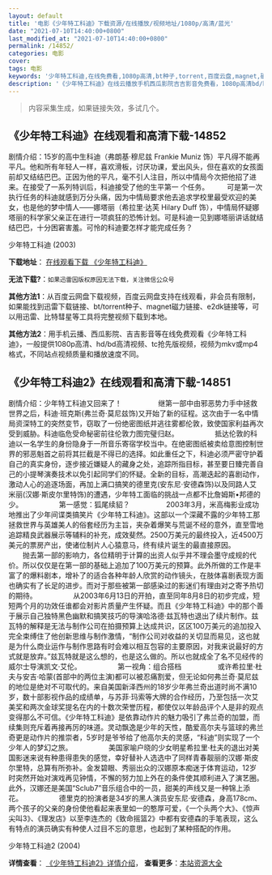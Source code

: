 ```yaml
---
layout: default
title: '电影《少年特工科迪》下载资源/在线播放/视频地址/1080p/高清/蓝光'
date: "2021-07-10T14:40:00+0800"
last_modified_at: "2021-07-10T14:40:00+0800"
permalink: /14852/
categories: 电影
cover:
tags: 电影
keywords: '少年特工科迪,在线免费看,1080p高清,bt种子,torrent,百度云盘,magnet,磁力链,迅雷下载资源'
description: '《少年特工科迪》在线云播放手机西瓜影院吉吉影音免费看，1080p高清bd/hd未删减完整版和tc抢先枪版，mkv/mp4格式，附带bt/torrent种子、magnet/磁力链、百度云盘、网盘资源迅雷下载链接'
---
```


>内容采集生成，如果链接失效，多试几个。


## 《少年特工科迪》在线观看和高清下载-14852

剧情介绍：15岁的高中生科迪（弗朗基·穆尼兹 Frankie Muniz 饰）平凡得不能再平凡。他和所有年轻人一样，喜欢滑板，讨厌功课，爱出风头，但在喜欢的女孩面前却又结结巴巴。正因为他的平凡，毫不引人注目，所以中情局今次把他招了进来。在接受了一系列特训后，科迪接受了他的生平第一 个任务。  　　可是第一次执行任务的科迪就感到万分头痛，因为中情局要求他去追求学校里最受欢迎的美女，也是他的梦中情人――娜塔丽（希拉里·达芙 Hilary Duff 饰），中情局怀疑娜塔丽的科学家父亲正在进行一项疯狂的恐怖计划。可是科迪一见到娜塔丽讲话就结结巴巴，十分困窘害羞。可怜的科迪要怎样才能完成任务？


少年特工科迪 (2003)

**下载地址**： [在线观看下载 《少年特工科迪》](https://www.btbtdy.me/btdy/dy4974.html) 


**无法下载?**：`如果迅雷因版权原因无法下载，关注微信公众号 `

**其他方法1**：从百度云网盘下载视频，百度云网盘支持在线观看，非会员有限制，如果能找到迅雷下载链接、bt/torrent种子、magnet磁力链接、e2dk链接等，可以用迅雷、比特彗星等工具将完整视频下载到本地。

**其他方法2**：用手机云播、西瓜影院、吉吉影音等在线免费观看《少年特工科迪》，一般提供1080p高清、hd/bd高清视频、tc抢先版视频，视频为mkv或mp4格式，不同站点视频质量和播放速度不同。


## 《少年特工科迪2》在线观看和高清下载-14851

剧情介绍：少年特工科迪又回来了！  　　  　　继第一部中由邪恶势力手中拯救世界之后，科迪·班克斯(弗兰奇·莫尼兹饰)又开始了新的征程。这次由于一名中情局资深特工的突然变节，窃取了一份绝密图纸并逃往雾都伦敦，致使国家利益再次受到威胁。科迪临危受命秘密前往伦敦力图完璧归赵。  　　  　　抵达伦敦的科迪以一名学生的身份隐身于一所音乐寄宿学校当中。在绝密图纸被卖给意图控制世界的邪恶魁首之前将其拦截是不得已的选择。如此重任之下，科迪必须严密守护着自己的真实身份，逐步接近嫌疑人的藏身之处，追踪所指目标，甚至要日臻完善自己的小提琴演奏技术以免引起同学们的怀疑。全新的目标，高潮迭起的喜剧动作，激动人心的追逐场面，再加上满口搞笑的德里克(安东尼·安德森饰)以及同路人艾米丽(汉娜·斯皮尔里特饰)的遭遇，少年特工面临的挑战一点都不比詹姆斯•邦德的少。  　　  　　第一感觉：狐尾续貂？  　　  　　2003年3月，米高梅影业成功地推出了少年间谍类搞笑片《少年特工科迪》。这部以一个深藏不露的少年特工那拯救世界与英雄美人的俗套经历为主旨，夹杂着爆笑与荒诞不经的意外，直至雪地追踪精良武器展示等辅料的补充，成效斐然。2500万美元的最终投入，近4500万美元的票房产出，使诸位制片人心猿意马，终有续片诞生的最直接原因。  　　  　　抛去第一部的影响力，各位精明于计算的出资人似乎并不理会墨守成规的代价。所以仅仅是在第一部的基础上追加了100万美元的预算。此外所做的工作是丰富了的爆料剧本，增补了的适合各种年龄人欣赏的动作镜头，在肢体喜剧表现方面也确实有了长足的进步。而对于那些被第一部感染过的影迷们有理由对之寄予热切的期待。  　　  　　从2003年6月13日的开拍，直至同年8月8日的初步完成，短短两个月的功效任谁都会对影片质量产生怀疑。而且《少年特工科迪》中的那个善于展示自己独特黑色幽默和搞笑技巧的导演哈洛德·兹瓦特也退出了续片制作。兹瓦特的解释是无法与制作公司在拍摄预算上达成共识，区区100万美元的追加投入完全束缚住了他创新思维与制作激情，“制作公司对收益的关切显而易见，这也就是为什么商业运作与制作思路有时会难以相互包容的主要原因，对我来说最好的方式就是放弃。”兹瓦特就是这么想的，也是这么做的。所以也就成全了名不见经传的威尔士导演凯文·艾伦。  　　  　　第一视角：组合搭档  　　  　　或许希拉里·杜夫与安吉·哈蒙(首部中的两位主演)都可以被忍痛割爱，但无论如何弗兰奇·莫尼兹的地位是绝对不可取代的。来自美国新泽西州的18岁少年弗兰奇出道时尚不满10岁，数十部影视作品的成绩单，与苏菲·玛索等大牌的合作经历，乃至包括一次艾美奖和两次金球奖提名在内的十数次荣誉历程，都使仅以年龄品评个人是非的观点变得那么不可信。《少年特工科迪》是依靠动作片的魅力吸引了弗兰奇的加盟，而续集则充斥着再接再厉的味道。灵动飘逸是少年的天性，酷爱高尔夫与篮球的弗兰奇更是动作片的推崇者，5岁时是爷爷给了他高尔夫的灵感，“科迪”则实现了一个少年人的梦幻之旅。  　　  　　美国家喻户晓的少女明星希拉里·杜夫的退出对美国影迷来说有种患得患失的感觉，幸好替补人选选中了同样青春靓丽的汉娜·斯皮尔里特，总算有所弥补。金发碧眼、秀丽出众的汉娜原本痴迷于体育运动，12岁时突然开始对演戏再见钟情，不懈的努力加上外在的条件使其顺利进入了演艺圈。此外，汉娜还是美国“Sclub7”音乐组合中的一员，甜美的声线又是一种锦上添花。  　　  　　德里克的扮演者是34岁的黑人演员安东尼·安德森，身高178cm、两个孩子的父亲的身份使他看起来表里如一的憨厚可爱，《一个头两个大》、《惊声尖叫3》、《理发店》以至李连杰的《致命摇篮2》中都有安德森的手笔表现，这么有特点的演员确实有种使人过目不忘的意思，也起到了某种搭配的作用。


少年特工科迪2 (2004)

**详情查看**： [《少年特工科迪2》详情介绍](/movie/14851/)， **查看更多**：[本站资源大全](/movie/t/all/)

